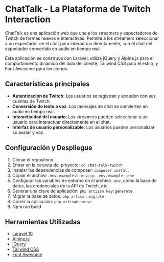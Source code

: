 # ChatTalk - La Plataforma de Twitch Interaction

ChatTalk es una aplicación web que une a los streamers y espectadores de Twitch de formas nuevas e interactivas. Permite a los streamers seleccionar a un espectador en el chat para interactuar directamente, con el chat del espectador convertido en audio en tiempo real.

Esta aplicación se construye con Laravel, utiliza jQuery y Alpine.js para el comportamiento dinámico del lado del cliente, Tailwind CSS para el estilo, y Font Awesome para los íconos.

## Características principales

- **Autenticación de Twitch**: Los usuarios se registran y acceden con sus cuentas de Twitch.
- **Conversión de texto a voz**: Los mensajes de chat se convierten en audio en tiempo real.
- **Interactividad del usuario**: Los streamers pueden seleccionar a un usuario para interactuar directamente en el chat.
- **Interfaz de usuario personalizable**: Los usuarios pueden personalizar su avatar y voz.

## Configuración y Despliegue

1. Clonar el repositorio
2. Entrar en la carpeta del proyecto: `cd chat-talk-twitch`
3. Instalar las dependencias de composer: `composer install`
4. Copiar el archivo `.env.example` a `.env`: `cp .env.example .env` 
5. Configurar las variables de entorno en el archivo `.env`, como la base de datos, las credenciales de la API de Twitch, etc.
6. Generar una clave de aplicación: `php artisan key:generate`
7. Migrar la base de datos: `php artisan migrate`
8. Correr la aplicación: `php artisan serve`
9. Npm run build

## Herramientas Utilizadas

- [Laravel 10](https://laravel.com)
- [Alpine.js](https://github.com/alpinejs/alpine)
- [jQuery](https://jquery.com)
- [Tailwind CSS](https://tailwindcss.com)
- [Font Awesome](https://fontawesome.com)

